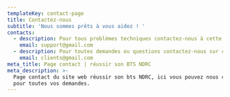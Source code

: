 ```yaml
---
templateKey: contact-page
title: Contactez-nous
subtitle: 'Nous sommes prêts à vous aidez ! '
contacts:
  - description: Pour tous problèmes techniques contactez-nous à cette adresse e-mail
    email: support@gmail.com
  - description: Pour toutes demandes ou questions contactez-nous sur cette adresse e-mail
    email: clients@gmail.com
meta_title: Page contact | réussir son BTS NDRC
meta_description: >-
  Page contact du site web réussir son bts NDRC, ici vous pouvez nous contacter
  pour toutes vos demandes.
---
```


